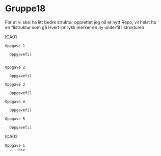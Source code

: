 # Gruppe18
For at vi skal ha litt bedre struktur opprettet jeg nå et nytt Repo, vil helst ha en filstruktur som gå 
Hvert innrykk merker en ny underfil i strukturen

ICA01

    Oppgave 1
   
      Oppgavefil
   
   
    Oppgave 2
   
      Oppgavefil
   
    Oppgave 3
   
      Oppgavefil
   
    Oppgave 4
   
      Oppgavefil
  
    Oppgave 5
   
      Oppgavefil
ICA02 

    Oppgave 1 
      ... osv
